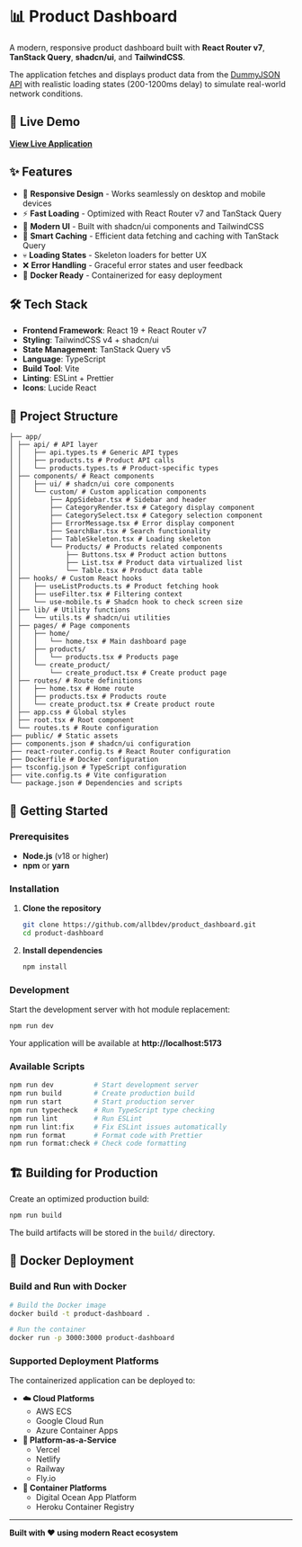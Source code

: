 # 📊 Product Dashboard

A modern, responsive product dashboard built with **React Router v7**, **TanStack Query**, **shadcn/ui**, and **TailwindCSS**.

The application fetches and displays product data from the [DummyJSON API](https://dummyjson.com/) with realistic loading states (200-1200ms delay) to simulate real-world network conditions.

## 🚀 Live Demo

**[View Live Application](https://product-dashboard-coral.vercel.app/)**

## ✨ Features

- 📱 **Responsive Design** - Works seamlessly on desktop and mobile devices
- ⚡ **Fast Loading** - Optimized with React Router v7 and TanStack Query
- 🎨 **Modern UI** - Built with shadcn/ui components and TailwindCSS
- 🔄 **Smart Caching** - Efficient data fetching and caching with TanStack Query
- 💀 **Loading States** - Skeleton loaders for better UX
- ❌ **Error Handling** - Graceful error states and user feedback
- 🐳 **Docker Ready** - Containerized for easy deployment

## 🛠️ Tech Stack

- **Frontend Framework**: React 19 + React Router v7
- **Styling**: TailwindCSS v4 + shadcn/ui
- **State Management**: TanStack Query v5
- **Language**: TypeScript
- **Build Tool**: Vite
- **Linting**: ESLint + Prettier
- **Icons**: Lucide React

## 📁 Project Structure

```
├── app/
│ ├── api/ # API layer
│ │   ├── api.types.ts # Generic API types
│ │   ├── products.ts # Product API calls
│ │   └── products.types.ts # Product-specific types
│ ├── components/ # React components
│ │   ├── ui/ # shadcn/ui core components
│ │   └── custom/ # Custom application components
│ │       ├── AppSidebar.tsx # Sidebar and header
│ │       ├── CategoryRender.tsx # Category display component
│ │       ├── CategorySelect.tsx # Category selection component
│ │       ├── ErrorMessage.tsx # Error display component
│ │       ├── SearchBar.tsx # Search functionality
│ │       ├── TableSkeleton.tsx # Loading skeleton
│ │       └── Products/ # Products related components
│ │           ├── Buttons.tsx # Product action buttons
│ │           ├── List.tsx # Product data virtualized list
│ │           └── Table.tsx # Product data table
│ ├── hooks/ # Custom React hooks
│ │   ├── useListProducts.ts # Product fetching hook
│ │   ├── useFilter.tsx # Filtering context
│ │   └── use-mobile.ts # Shadcn hook to check screen size
│ ├── lib/ # Utility functions
│ │   └── utils.ts # shadcn/ui utilities
│ ├── pages/ # Page components
│ │   ├── home/
│ │   │   └── home.tsx # Main dashboard page
│ │   ├── products/
│ │   │   └── products.tsx # Products page
│ │   └── create_product/
│ │       └── create_product.tsx # Create product page
│ ├── routes/ # Route definitions
│ │   ├── home.tsx # Home route
│ │   ├── products.tsx # Products route
│ │   └── create_product.tsx # Create product route
│ ├── app.css # Global styles
│ ├── root.tsx # Root component
│ └── routes.ts # Route configuration
├── public/ # Static assets
├── components.json # shadcn/ui configuration
├── react-router.config.ts # React Router configuration
├── Dockerfile # Docker configuration
├── tsconfig.json # TypeScript configuration
├── vite.config.ts # Vite configuration
└── package.json # Dependencies and scripts
```

## 🚀 Getting Started

### Prerequisites

- **Node.js** (v18 or higher)
- **npm** or **yarn**

### Installation

1. **Clone the repository**

   ```bash
   git clone https://github.com/allbdev/product_dashboard.git
   cd product-dashboard
   ```

2. **Install dependencies**
   ```bash
   npm install
   ```

### Development

Start the development server with hot module replacement:

```bash
npm run dev
```

Your application will be available at **http://localhost:5173**

### Available Scripts

```bash
npm run dev          # Start development server
npm run build        # Create production build
npm run start        # Start production server
npm run typecheck    # Run TypeScript type checking
npm run lint         # Run ESLint
npm run lint:fix     # Fix ESLint issues automatically
npm run format       # Format code with Prettier
npm run format:check # Check code formatting
```

## 🏗️ Building for Production

Create an optimized production build:

```bash
npm run build
```

The build artifacts will be stored in the `build/` directory.

## 🐳 Docker Deployment

### Build and Run with Docker

```bash
# Build the Docker image
docker build -t product-dashboard .

# Run the container
docker run -p 3000:3000 product-dashboard
```

### Supported Deployment Platforms

The containerized application can be deployed to:

- **☁️ Cloud Platforms**
  - AWS ECS
  - Google Cloud Run
  - Azure Container Apps
- **🚀 Platform-as-a-Service**
  - Vercel
  - Netlify
  - Railway
  - Fly.io
- **🌊 Container Platforms**
  - Digital Ocean App Platform
  - Heroku Container Registry

---

**Built with ❤️ using modern React ecosystem**
